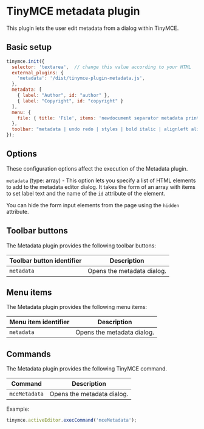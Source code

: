 # TinyMCE metadata plugin

This plugin lets the user edit metadata from a dialog within TinyMCE.

## Basic setup
```javascript
tinymce.init({
  selector: 'textarea',  // change this value according to your HTML
  external_plugins: {
    'metadata': '/dist/tinymce-plugin-metadata.js',
  },
  metadata: [
    { label: "Author", id: "author" },
    { label: "Copyright", id: "copyright" }
  ],
  menu: {
    file: { title: 'File', items: 'newdocument separator metadata print' },
  },
  toolbar: "metadata | undo redo | styles | bold italic | alignleft aligncenter alignright alignjustify | bullist numlist outdent indent | link image",
});
```

## Options
These configuration options affect the execution of the Metadata plugin.

`metadata` (type: array) - This option lets you specify a list of HTML elements to add to the metadata editor dialog.
It takes the form of an array with items to set label text and the name of the `id` attribute of the element.

You can hide the form input elements from the page using the `hidden` attribute.

## Toolbar buttons
The Metadata plugin provides the following toolbar buttons:

| Toolbar button identifier | Description |
| - | - |
| `metadata` | Opens the metadata dialog. |

## Menu items
The Metadata plugin provides the following menu items:

| Menu item identifier | Description |
| - | - |
| `metadata` | Opens the metadata dialog. |

## Commands
The Metadata plugin provides the following TinyMCE command.

| Command | Description |
| - | - |
| `mceMetadata` | Opens the metadata dialog. |

Example:
```javascript
tinymce.activeEditor.execCommand('mceMetadata');
```
